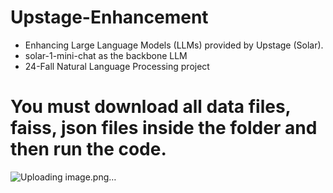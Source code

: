 # Upstage-Enhancement
- Enhancing Large Language Models (LLMs) provided by Upstage (Solar).
- solar-1-mini-chat as the backbone LLM
- 24-Fall Natural Language Processing project

# You must download all data files, faiss, json files inside the folder and then run the code.
![Uploading image.png…]()
